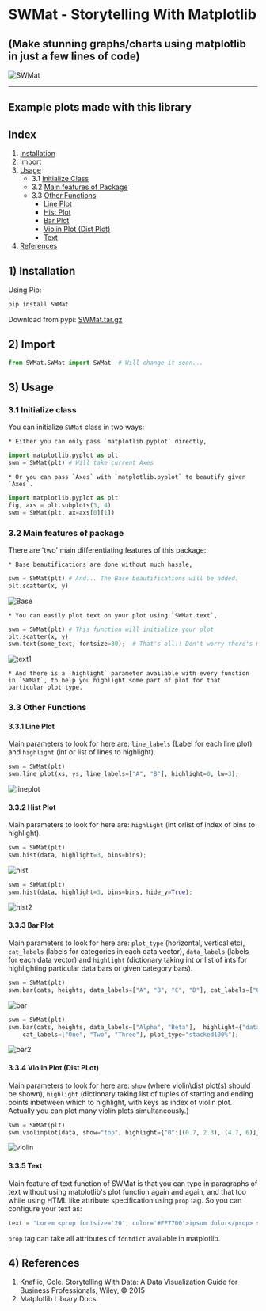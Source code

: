 # SWMat - Storytelling With Matplotlib

## (Make stunning graphs/charts using matplotlib in just a few lines of code)

![SWMat](images/swm.png)

---

## Example plots made with this library

## Index

 1. [Installation](#1-installation)
 2. [Import](#2-import)
 3. [Usage](#3-usage)
    * 3.1 [Initialize Class](#31-initialize-class)
    * 3.2 [Main features of Package](#32-main-features-of-package)
    * 3.3 [Other Functions](#33-other-functions)
        * [Line Plot](#331-line-plot)
        * [Hist Plot](#332-hist-plot)
        * [Bar Plot](#333-bar-plot)
        * [Violin Plot (Dist Plot)](#334-violin-plot)
        * [Text](#335-text)
 4. [References](#4-references)

## 1) Installation

Using Pip:

```python
pip install SWMat
```

Download from pypi: [SWMat.tar.gz](https://pypi.org/project/SWMat/#files)

## 2) Import

```python
from SWMat.SWMat import SWMat  # Will change it soon...
```

## 3) Usage

### 3.1 Initialize class

You can initialize `SWMat` class in two ways:

    * Either you can only pass `matplotlib.pyplot` directly,

```python
import matplotlib.pyplot as plt
swm = SWMat(plt) # Will take current Axes
```

    * Or you can pass `Axes` with `matplotlib.pyplot` to beautify given `Axes`.

```python
import matplotlib.pyplot as plt
fig, axs = plt.subplots(3, 4)
swm = SWMat(plt, ax=axs[0][1])
```

### 3.2 Main features of package

There are 'two' main differentiating features of this package:

    * Base beautifications are done without much hassle,

```python
swm = SWMat(plt) # And... The Base beautifications will be added.
plt.scatter(x, y)
```

![Base](images/base.png)

    * You can easily plot text on your plot using `SWMat.text`,

```python
swm = SWMat(plt) # This function will initialize your plot
plt.scatter(x, y)
swm.text(some_text, fontsize=30);  # That's all!! Don't worry there's much more you can do with it.
```

![text1](images/text1.png)

    * And there is a `highlight` parameter available with every function in `SWMat`, to help you highlight some part of plot for that particular plot type.

### 3.3 Other Functions

#### 3.3.1 Line Plot

Main parameters to look for here are: `line_labels` (Label for each line plot) and `highlight` (int or list of lines to highlight).

```python
swm = SWMat(plt)
swm.line_plot(xs, ys, line_labels=["A", "B"], highlight=0, lw=3);
```

![lineplot](images/lineplot.png)

#### 3.3.2 Hist Plot

Main parameters to look for here are: `highlight` (int orlist of index of bins to highlight).

```python
swm = SWMat(plt)
swm.hist(data, highlight=3, bins=bins);
```

![hist](images/hist.png)

```python
swm = SWMat(plt)
swm.hist(data, highlight=3, bins=bins, hide_y=True);
```

![hist2](images/hist2.png)

#### 3.3.3 Bar Plot

Main parameters to look for here are: `plot_type` (horizontal, vertical etc), `cat_labels` (labels for categories in each data vector), `data_labels` (labels for each data vector) and `highlight` (dictionary taking int or list of ints for highlighting particular data bars or given category bars).

```python
swm = SWMat(plt)
swm.bar(cats, heights, data_labels=["A", "B", "C", "D"], cat_labels=["One", "Two", "Three"], highlight={"data":1});
```

![bar](images/bar.png)

```python
swm = SWMat(plt)
swm.bar(cats, heights, data_labels=["Alpha", "Beta"],  highlight={"data":1, "cat":1},
    cat_labels=["One", "Two", "Three"], plot_type="stacked100%");
```

![bar2](images/bar2.png)

#### 3.3.4 Violin Plot (Dist PLot)

Main parameters to look for here are: `show` (where violin\dist plot(s) should be shown), `highlight` (dictionary taking list of tuples of starting and ending points inbetween which to highlight, with keys as index of violin plot. Actually you can plot many violin plots simultaneously.)

```python
swm = SWMat(plt)
swm.violinplot(data, show="top", highlight={"0":[(0.7, 2.3), (4.7, 6)]})
```

![violin](images/violin.png)

#### 3.3.5 Text

Main feature of text function of SWMat is that you can type in paragraphs of text without using matplotlib's plot function again and again, and that too while using HTML like attribute specification using `prop` tag. So you can configure your text as:

```python
text = "Lorem <prop fontsize='20', color='#FF7700'>ipsum dolor</prop> sit amet." # All attribute's values needs to be inside quotes (As "value" or 'value').
```

`prop` tag can take all attributes of  `fontdict` available in matplotlib.

## 4) References

  1. Knaflic, Cole. Storytelling With Data: A Data Visualization Guide for Business Professionals, Wiley, © 2015
  2. Matplotlib Library Docs